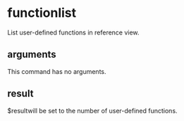 
# functionlist

List user-defined functions in reference view.

## arguments

This command has no arguments.

## result
$resultwill be set to the number of user-defined functions.
